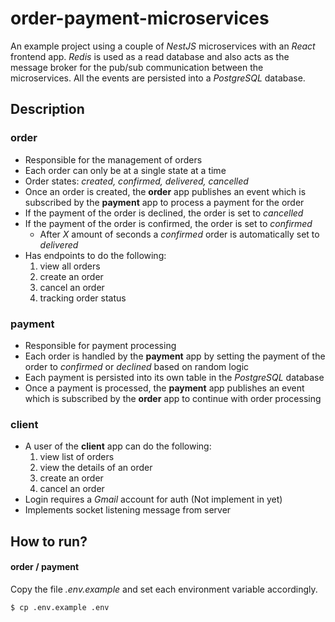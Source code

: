 # order-payment-microservices
An example project using a couple of _NestJS_ microservices with an _React_ frontend app.
_Redis_ is used as a read database and also acts as the message broker for the pub/sub communication between the microservices. 
All the events are persisted into a _PostgreSQL_ database.

## Description

### order
- Responsible for the management of orders
- Each order can only be at a single state at a time
- Order states: _created, confirmed, delivered, cancelled_
- Once an order is created, the **order** app publishes an event which is subscribed by the **payment** app to process a payment for the order
- If the payment of the order is declined, the order is set to _cancelled_
- If the payment of the order is confirmed, the order is set to _confirmed_
  - After _X_ amount of seconds a _confirmed_ order is automatically set to _delivered_
- Has endpoints to do the following:
  1. view all orders
  2. create an order
  3. cancel an order
  4. tracking order status

### payment
- Responsible for payment processing
- Each order is handled by the **payment** app by setting the payment of the order to _confirmed_ or _declined_ based on random logic
- Each payment is persisted into its own table in the _PostgreSQL_ database
- Once a payment is processed, the **payment** app publishes an event which is subscribed by the **order** app to continue with order processing

### client
- A user of the **client** app can do the following:
  1. view list of orders
  2. view the details of an order
  3. create an order
  4. cancel an order
- Login requires a _Gmail_ account for auth (Not implement in yet)
- Implements socket listening message from server

## How to run?

#### order / payment
Copy the file _.env.example_ and set each environment variable accordingly.
```
$ cp .env.example .env
```
